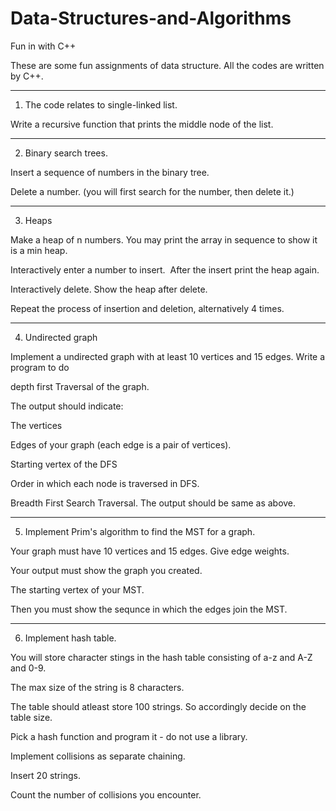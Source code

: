 # Data-Structures-and-Algorithms
Fun in with C++

These are some fun assignments of data structure.
All the codes are written by C++.

*****************************************
1. The code relates to single-linked list. 

Write a recursive function that prints the middle node of the list.
*****************************************
   
2. Binary search trees.

Insert a sequence of numbers in the binary tree.

Delete a number. (you will first search for the number, then delete it.)
*****************************************
 
 
3. Heaps

Make a heap of n numbers. You may print the array in sequence to show it is a min heap.

Interactively enter a number to insert.  After the insert print the heap again. 

Interactively delete. Show the heap after delete.

Repeat the process of insertion and deletion, alternatively 4 times.
*****************************************
  
  
4. Undirected graph

Implement a undirected graph with at least 10 vertices and 15 edges. Write a program to do

depth first Traversal of the graph.

The output should indicate:

The vertices

Edges of your graph (each edge is a pair of vertices).

Starting vertex of the DFS

Order in which each node is traversed in DFS.

Breadth First Search Traversal. The output should be same as above.
*****************************************

   
 5. Implement Prim's algorithm to find the MST for a graph.
 
Your graph must have 10 vertices and 15 edges. Give edge weights.

Your output must show the graph you created. 

The starting vertex of your MST.

Then you must show the sequnce in which the edges join the MST.
 *****************************************


 6. Implement hash table.
 
You will store character stings in the hash table consisting of a-z and A-Z and 0-9.

The max size of the string is 8 characters.

The table should atleast store 100 strings. So accordingly decide on the table size.

Pick a hash function and program it - do not use a library.

Implement collisions as separate chaining.

Insert 20 strings.

Count the number of collisions you encounter.



